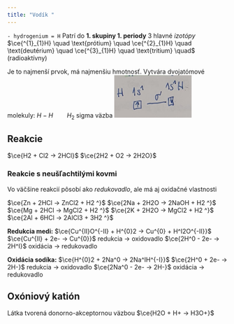 ```yaml
---
title: "Vodík "
---
```


`- hydrogenium = H`
Patrí do **1. skupiny 1. periody**
3 hlavné *izotópy*
$\ce{^{1}_{1}H} \quad \text{prótium} \quad \ce{^{2}_{1}H} \quad \text{deutérium} \quad \ce{^{3}_{1}H} \quad \text{tritium} \quad$ (radioaktívny)

Je to najmenší prvok, má najmenšiu hmotnosť.
Vytvára dvojatómové molekuly:
$H-H \qquad H_2$  sigma väzba
![](attachments/vodik-vazba.png)

## Reakcie
$\ce{H2 + Cl2 -> 2HCl}$
$\ce{2H2 + O2 -> 2H2O}$

### Reakcie s neušľachtilými kovmi
Vo väčšine reakcií pôsobí ako *redukovadlo*, ale má aj oxidačné vlastnosti

$\ce{Zn + 2HCl -> ZnCl2 + H2 ^}$
$\ce{2Na + 2H2O -> 2NaOH + H2 ^}$
$\ce{Mg + 2HCl -> MgCl2 + H2 ^}$
$\ce{2K + 2H2O -> MgCl2 + H2 ^}$
$\ce{2Al + 6HCl -> 2AlCl3 + 3H2 ^}$

**Redukcia medi:**
$\ce{Cu^{II}O^{-II} + H^{0}2 -> Cu^{0} + H^I2O^{-II}}$
$\ce{Cu^{II} + 2e- -> Cu^{0}}$ redukcia -> oxidovadlo
$\ce{2H^0 - 2e- -> 2H^I}$ oxidácia -> redukovadlo

**Oxidácia sodíka:**
$\ce{H^{0}2 + 2Na^0 -> 2Na^IH^{-I}}$
$\ce{2H^0 + 2e- -> 2H-}$ redukcia -> oxidovadlo
$\ce{2Na^0 - 2e- -> 2H-}$ oxidácia -> redukovadlo

## Oxóniový katión
Látka tvorená donorno-akceptornou väzbou
$\ce{H2O + H+ -> H3O+}$
